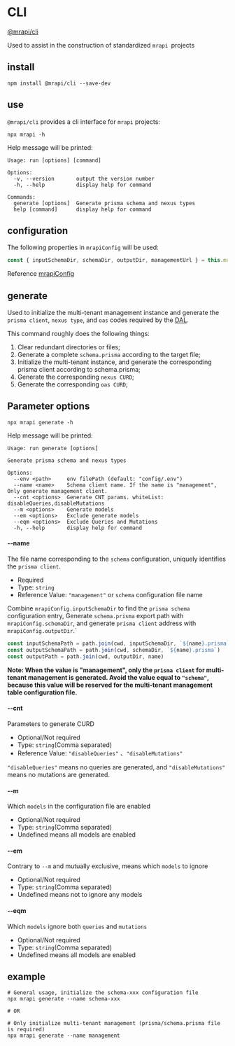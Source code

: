 # CLI

[@mrapi/cli](https://github.com/mrapi-js/mrapi/tree/master/packages/cli)

Used to assist in the construction of standardized `mrapi `projects

## install

```
npm install @mrapi/cli --save-dev
```

## use

`@mrapi/cli` provides a cli interface for `mrapi` projects:

```terminal
npx mrapi -h
```

Help message will be printed:

```terminal
Usage: run [options] [command]

Options:
  -v, --version       output the version number
  -h, --help          display help for command

Commands:
  generate [options]  Generate prisma schema and nexus types
  help [command]      display help for command
```

## configuration

The following properties in `mrapiConfig` will be used:

```typescript
const { inputSchemaDir, schemaDir, outputDir, managementUrl } = this.mrapiConfig
```

Reference [mrapiConfig](https://github.com/mrapi-js/mrapi/blob/dev/docs/Configuration/Common.md)

## generate

Used to initialize the multi-tenant management instance and generate the `prisma client`, `nexus type`, and `oas` codes required by the [DAL](https://github.com/mrapi-js/mrapi/blob/dev/docs/DAL.md).

This command roughly does the following things:

1. Clear redundant directories or files;
2. Generate a complete `schema.prisma` according to the target file;
3. Initialize the multi-tenant instance, and generate the corresponding prisma client according to schema.prisma;
4. Generate the corresponding `nexus CURD`;
5. Generate the corresponding `oas CURD`;

## Parameter options

```terminal
npx mrapi generate -h
```

Help message will be printed:

```terminal
Usage: run generate [options]

Generate prisma schema and nexus types

Options:
  --env <path>     env filePath (default: "config/.env")
  --name <name>    Schema client name. If the name is "management", Only generate management client.
  --cnt <options>  Generate CNT params. whiteList: disableQueries,disableMutations
  --m <options>    Generate models
  --em <options>   Exclude generate models
  --eqm <options>  Exclude Queries and Mutations
  -h, --help       display help for command
```

#### --name

The file name corresponding to the `schema` configuration, uniquely identifies the `prisma client`.

+ Required
+ Type: `string`
+ Reference Value: `"management"` or `schema` configuration file name

Combine `mrapiConfig.inputSchemaDir` to find the `prisma schema` configuration entry, Generate `schema.prisma` export path with `mrapiConfig.schemaDir`, and generate `prisma client` address with `mrapiConfig.outputDir`.`

```typescript
const inputSchemaPath = path.join(cwd, inputSchemaDir, `${name}.prisma`)
const outputSchemaPath = path.join(cwd, schemaDir, `${name}.prisma`)
const outputPath = path.join(cwd, outputDir, name)
```

**Note: When the value is "management", only the `prisma client` for multi-tenant management is generated. Avoid the value equal to `"schema"`, because this value will be reserved for the multi-tenant management table configuration file.**

#### --cnt

Parameters to generate CURD 

+ Optional/Not required
+ Type: `string`(Comma separated)
+ Reference Value: `"disableQueries"` 、`"disableMutations"`

`"disableQueries"` means no queries are generated, and `"disableMutations"` means no mutations are generated.

#### --m

Which `models` in the configuration file are enabled

+ Optional/Not required
+ Type: `string`(Comma separated)
+ Undefined means all models are enabled

#### --em

Contrary to `--m` and mutually exclusive, means which `models` to ignore

+ Optional/Not required
+ Type: `string`(Comma separated)
+ Undefined means not to ignore any models

#### --eqm

Which `models` ignore both `queries` and `mutations`

+ Optional/Not required
+ Type: `string`(Comma separated)
+ Undefined means all models are enabled

## example

```terminal
# General usage, initialize the schema-xxx configuration file
npx mrapi generate --name schema-xxx

# OR

# Only initialize multi-tenant management (prisma/schema.prisma file is required)
npx mrapi generate --name management
```

